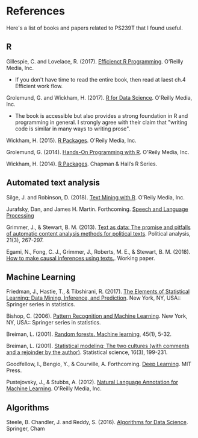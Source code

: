 # References 

Here's a list of books and papers related to PS239T that I found useful. 


## R

Gillespie, C. and Lovelace, R. (2017). [Efficienct R Programming](https://csgillespie.github.io/efficientR/). O'Reilly Media, Inc.

- If you don't have time to read the entire book, then read at laest ch.4 Efficient work flow. 

Grolemund, G. and Wickham, H. (2017). [R for Data Science](http://r4ds.had.co.nz/). O'Reilly Media, Inc.

- The book is accessible but also provides a strong foundation in R and programming in general. I strongly agree with their claim that "writing code is similar in many ways to writing prose".

Wickham, H. (2015). [R Packages](http://r-pkgs.had.co.nz/). O'Reily Media, Inc.

Grolemund, G. (2014). [Hands-On Programming with R](https://proquest.safaribooksonline.com/9781449359089). O'Reily Media, Inc.

Wickham, H. (2014). [R Packages](http://adv-r.had.co.nz/). Chapman & Hall’s R Series.

## Automated text analysis

Silge, J. and Robinson, D. (2018). [Text Mining with R](https://www.tidytextmining.com/index.html). O'Reily Media, Inc.

Jurafsky, Dan, and James H. Martin. Forthcoming. [Speech and Language Processing](https://web.stanford.edu/~jurafsky/slp3/)

Grimmer, J., & Stewart, B. M. (2013). [Text as data: The promise and pitfalls of automatic content analysis methods for political texts](https://www.cambridge.org/core/journals/political-analysis/article/text-as-data-the-promise-and-pitfalls-of-automatic-content-analysis-methods-for-political-texts/F7AAC8B2909441603FEB25C156448F20). Political analysis, 21(3), 267-297.

Egami, N., Fong, C. J., Grimmer, J., Roberts, M. E., & Stewart, B. M. (2018). [How to make causal inferences using texts.](https://scholar.princeton.edu/sites/default/files/bstewart/files/ais.pdf). Working paper.

## Machine Learning 

Friedman, J., Hastie, T., & Tibshirani, R. (2017). [The Elements of Statistical Learning: Data Mining, Inference, and Prediction](https://web.stanford.edu/~hastie/ElemStatLearn/). New York, NY, USA:: Springer series in statistics.

Bishop, C. (2006). [Pattern Recognition and Machine Learning](https://www.springer.com/us/book/9780387310732). New York, NY, USA:: Springer series in statistics.

Breiman, L. (2001). [Random forests. Machine learning](https://link.springer.com/content/pdf/10.1023/A:1010933404324.pdf), 45(1), 5-32.

Breiman, L. (2001). [Statistical modeling: The two cultures (with comments and a rejoinder by the author)](https://projecteuclid.org/download/pdf_1/euclid.ss/1009213726). Statistical science, 16(3), 199-231.

Goodfellow, I., Bengio, Y., & Courville, A. Forthcoming. [Deep Learning](http://www.deeplearningbook.org/lecture_slides.html). MIT Press.

Pustejovsky, J., & Stubbs, A. (2012). [Natural Language Annotation for Machine Learning](https://proquest.safaribooksonline.com/book/programming/machine-learning/9781449332693). O'Reilly Media, Inc.

## Algorithms 

Steele, B. Chandler, J. and Reddy, S. (2016). [Algorithms for Data Science](https://link.springer.com/book/10.1007%2F978-3-319-45797-0). Springer, Cham 


